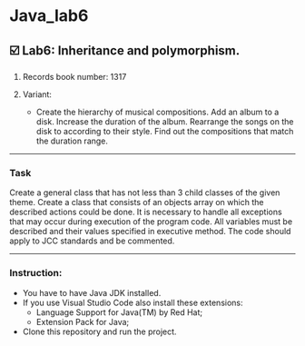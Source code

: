 # Java_lab6

☑️ Lab6: Inheritance and polymorphism.
---
 1. Records book number: 1317
 2. Variant:
    
     - Create the hierarchy of musical compositions. Add an album to a disk. Increase the duration of the album. Rearrange the songs on the disk to according to their style. Find out the compositions that match the duration range.
---
### Task
Create a general class that has not less than 3 child classes of the given theme. Create a class that consists of an objects array on which the described actions could be done. It is necessary to handle all exceptions that may occur during execution of the program code. All variables must be described and their values ​​specified in executive method. The code should apply to JCC standards and be commented.

---
### Instruction:
- You have to have Java JDK installed.
- If you use Visual Studio Code also install these extensions:
   - Language Support for Java(TM) by Red Hat;
   - Extension Pack for Java;
- Clone this repository and run the project.
